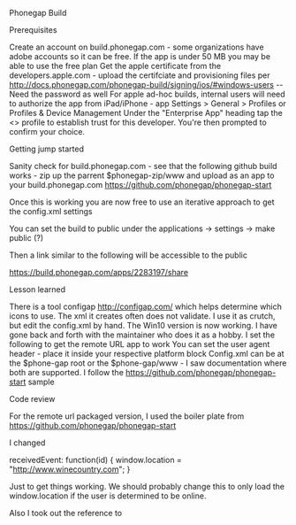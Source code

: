 Phonegap Build

Prerequisites

Create an account on build.phonegap.com - some organizations have adobe accounts so it can be free.  If the app is under 50 MB you may be able to use the free plan
Get the apple certificate from the developers.apple.com - upload the certifciate and provisioning files per http://docs.phonegap.com/phonegap-build/signing/ios/#windows-users -- Need the password as well
For apple ad-hoc builds, internal users will need to authorize the app from iPad/iPhone - 
app Settings > General > Profiles or Profiles & Device Management
Under the "Enterprise App" heading tap the <<Company Name>> profile to establish trust for this developer. You're then prompted to confirm your choice.


Getting jump started

Sanity check for build.phonegap.com - see that the following github build works - zip up the parrent $phonegap-zip/www and upload as an app to your build.phonegap.com https://github.com/phonegap/phonegap-start

Once this is working you are now free to use an iterative approach to get the config.xml settings

You can set the build to public under the applications -> settings -> make public (?)

Then a link similar to the following will be accessible to the public

https://build.phonegap.com/apps/2283197/share

Lesson learned

There is a tool configap http://configap.com/ which helps determine which icons to use.  The xml it creates often does not validate.  I use it as crutch, but edit the config.xml by hand.  The Win10 version is now working.  I have gone back and forth with the maintainer who does it as a hobby.
I set the following to get the remote URL app to work
<access origin="http://www.winecountry.com" subdomains="true"/>
<allow-navigation href="http://www.winecountry.com"/>
You can set the user agent header - place it inside your respective platform block
<preference name="OverrideUserAgent" value="MyCordovaApp/1.2.3" /> 
Config.xml can be at the $phone-gap root or the $phone-gap/www - I saw documentation where both are supported.  I follow the https://github.com/phonegap/phonegap-start sample


Code review

For the remote url packaged version, I used the boiler plate from  https://github.com/phonegap/phonegap-start 

I changed 

receivedEvent: function(id) {
   window.location =  "http://www.winecountry.com";
}

Just to get things working.  We should probably change this to only load the window.location if the user is determined to be online.

Also I took out the reference to <script> reference to cordova.js since we are not using any onboard phone services.

These are TBD tasks.


